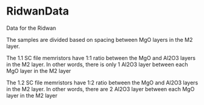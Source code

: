 # RidwanData
Data for the Ridwan

The samples are divided based on spacing between MgO layers in the M2 layer.

The 1.1 SC file memristors have 1:1 ratio between the MgO and Al2O3 layers in the M2 layer. In other words, there is only 1 Al2O3 layer between each MgO layer in the M2 layer

The 1.2 SC file memristors have 1:2 ratio between the MgO and Al2O3 layers in the M2 layer. In other words, there are 2 Al2O3 layer between each MgO layer in the M2 layer
